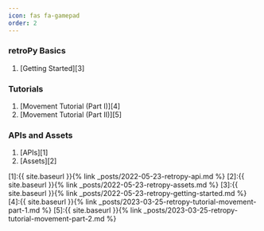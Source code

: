 ```yaml
---
icon: fas fa-gamepad
order: 2
---
```


### retroPy Basics
1. [Getting Started][3]

### Tutorials
1. [Movement Tutorial (Part I)][4]
2. [Movement Tutorial (Part II)][5]

### APIs and Assets
1. [APIs][1]
2. [Assets][2]


[1]:{{ site.baseurl }}{% link _posts/2022-05-23-retropy-api.md %}
[2]:{{ site.baseurl }}{% link _posts/2022-05-23-retropy-assets.md %}
[3]:{{ site.baseurl }}{% link _posts/2022-05-23-retropy-getting-started.md %}
[4]:{{ site.baseurl }}{% link _posts/2023-03-25-retropy-tutorial-movement-part-1.md %}
[5]:{{ site.baseurl }}{% link _posts/2023-03-25-retropy-tutorial-movement-part-2.md %}